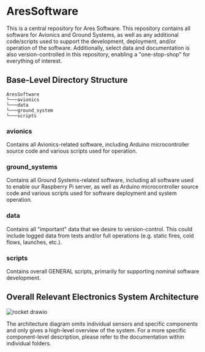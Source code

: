 # AresSoftware
This is a central repository for Ares Software. This repository contains all software for Avionics and Ground Systems, as well as any additional code/scripts used to support the development, deployment, and/or operation of the software. Additionally, select data and documentation is also version-controlled in this repository, enabling a "one-stop-shop" for everything of interest.


## Base-Level Directory Structure

```
AresSoftware
└───avionics
└───data
└───ground_system
└───scripts
```

### avionics
Contains all Avionics-related software, including Arduino microcontroller source code and various scripts used for operation.

### ground_systems
Contains all Ground Systems-related software, including all software used to enable our Raspberry Pi server, as well as Arduino microcontroller source code and various scripts used for software deployment and system operation.

### data
Contains all "important" data that we desire to version-control. This could include logged data from tests and/or full operations (e.g. static fires, cold flows, launches, etc.).

### scripts
Contains overall GENERAL scripts, primarily for supporting nominal software development.


## Overall Relevant Electronics System Architecture
![rocket drawio](https://user-images.githubusercontent.com/31735483/192203986-2f849688-51ab-46fd-9736-e6a44f8085f0.png)

The architecture diagram omits individual sensors and specific components and only gives a high-level overview of the system. For a more specific component-level description, please refer to the documentation within individual folders.